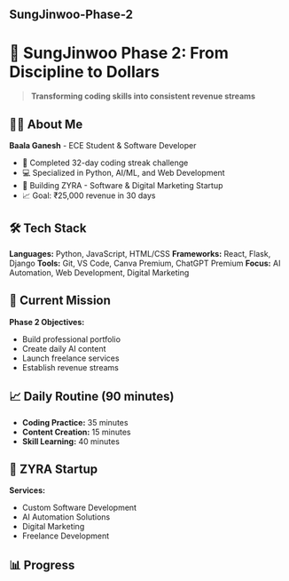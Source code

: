 ##  SungJinwoo-Phase-2

# 🚀 SungJinwoo Phase 2: From Discipline to Dollars

> **Transforming coding skills into consistent revenue streams**

## 👨‍💻 About Me

**Baala Ganesh** -  ECE Student & Software Developer 
- 🎯 Completed 32-day coding streak challenge 
- 💻 Specialized in Python, AI/ML, and Web Development
- 🚀 Building ZYRA -  Software & Digital Marketing  Startup 
- 📈 Goal: ₹25,000 revenue in 30 days

## 🛠️ Tech Stack

**Languages:** Python, JavaScript, HTML/CSS
**Frameworks:** React, Flask, Django
**Tools:** Git, VS Code, Canva Premium, ChatGPT Premium
**Focus:** AI Automation, Web Development, Digital Marketing

## 🎯 Current Mission

**Phase 2 Objectives:**
- Build professional portfolio
- Create daily AI content
- Launch freelance services
- Establish revenue streams

## 📈 Daily Routine (90 minutes)

- **Coding Practice:** 35 minutes
- **Content Creation:** 15 minutes  
- **Skill Learning:** 40 minutes

## 🚀 ZYRA Startup

**Services:**
- Custom Software Development
- AI Automation Solutions
- Digital Marketing
- Freelance Development

## 📊 Progress
